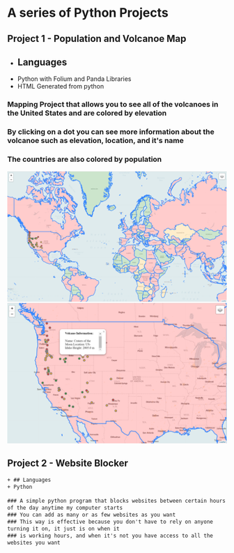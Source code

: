 # A series of Python Projects

## Project 1 - Population and Volcanoe Map
  
  + ## Languages
  + Python with Folium and Panda Libraries 
  + HTML Generated from python

  ### Mapping Project that allows you to see all of the volcanoes in the United States and are colored by elevation
  ### By clicking on a dot you can see more information about the volcanoe such as elevation, location, and it's name
  ### The countries are also colored by population
  ![](PythonProjectsScreenShots/mapping_1.PNG)
  ![](PythonProjectsScreenShots/mapping_2.PNG)
  
  ## Project 2 - Website Blocker
    + ## Languages
    + Python
    
    ### A simple python program that blocks websites between certain hours of the day anytime my computer starts
    ### You can add as many or as few websites as you want
    ### This way is effective because you don't have to rely on anyone turning it on, it just is on when it
    ### is working hours, and when it's not you have access to all the websites you want
  
  
  
